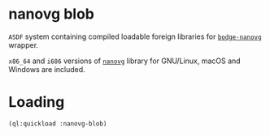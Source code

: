 # nanovg blob

`ASDF` system containing compiled loadable foreign libraries for
[`bodge-nanovg`](https://github.com/borodust/bodge-nanovg) wrapper.

`x86_64` and `i686` versions of [`nanovg`](https://github.com/memononen/nanovg) library for
GNU/Linux, macOS and Windows are included.

# Loading
```lisp
(ql:quickload :nanovg-blob)
```
